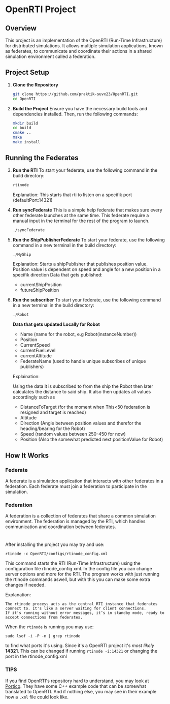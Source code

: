 # OpenRTI Project

## Overview

This project is an implementation of the OpenRTI (Run-Time Infrastructure) for distributed simulations. It allows multiple simulation applications, known as federates, to communicate and coordinate their actions in a shared simulation environment called a federation.

## Project Setup

1. **Clone the Repository**
    ```bash
    git clone https://github.com/praktik-suvx23/OpenRTI.git
    cd OpenRTI
    ```

2. **Build the Project**
    Ensure you have the necessary build tools and dependencies installed. Then, run the following commands:
    ```bash
    mkdir build
    cd build
    cmake ..
    make
    make install
    ```

## Running the Federates

3. **Run the RTI**
    To start your federate, use the following command in the build directory:
    ```bash
    rtinode
    ```
    Explanation:
    This starts that rti to listen on a specifik port (defaultPort:14321)

4. **Run syncFederate**
    This is a simple help federate that makes sure every other federate launches at the same time. This federate require a manual input in the terminal for the rest of the program to launch.
    ```bash
    ./syncFederate
    ```

5. **Run the ShipPublisherFederate**
    To start your federate, use the following command in a new terminal in the build directory:
    ```bash
    ./MyShip
    ```
    Explanation:
    Starts a shipPublisher that publishes position value. Position value is dependent on speed and angle for a new position in a specifik direction
    Data that gets published:

    * currentShipPosition
    * futureShipPosition

6. **Run the subscriber**
    To start your federate, use the following command in a new terminal in the build directory:
    ```bash
    ./Robot
    ```
    **Data that gets updated Locally for Robot**
    * Name (name for the robot, e.g Robot(instanceNumber))
    * Position
    * CurrentSpeed
    * currentFuelLevel
    * currentAltitude
    * FederateName (used to handle unique subscribes of unique publishers)

    Explaination: 
    
    Using the data it is subscribed to from the ship the Robot then later calculates the distance to said ship. It also then updates all values accordingly such as 
    * DistanceToTarget (for the moment when This<50 federation is resigned and target is reached)
    * Altitude
    * Direction (Angle between position values and therefor the heading/bearing for the Robot)
    * Speed (random values between 250-450 for now)
    * Position (Also the somewhat predicted next positionValue for Robot)

## How It Works

### Federate

A federate is a simulation application that interacts with other federates in a federation. Each federate must join a federation to participate in the simulation.

### Federation

A federation is a collection of federates that share a common simulation environment. The federation is managed by the RTI, which handles communication and coordination between federates.

#

After installing the project you may try and use:
```
rtinode -c OpenRTI/configs/rtinode_config.xml
```
This command starts the RTI (Run-Time Infrastructure) using the configuration file rtinode_config.xml. 
In the config file you can change server options and more for the RTI. The program works with just running the rtinode commands aswell, but with this you can make some extra changes if needed.

Explanation:

    The rtinode process acts as the central RTI instance that federates connect to. It's like a server waiting for client connections.
    If it's running without error messages, it’s in standby mode, ready to accept connections from federates.

When the `rtinode` is running you may use:
```
sudo lsof -i -P -n | grep rtinode
```
to find what ports it's using. Since it's a OpenRTI project it's *most likely* **14321**. This can be changed if running `rtinode -i:14321` or changing the port in the rtinode_config.xml 


### TIPS
If you find OpenRTI's repository hard to understand, you may look at [Portico](https://github.com/openlvc/portico). They have some C++ example code that can be somewhat translated to OpenRTI. And if nothing else, you may see in their example how a ```.xml``` file could look like.
